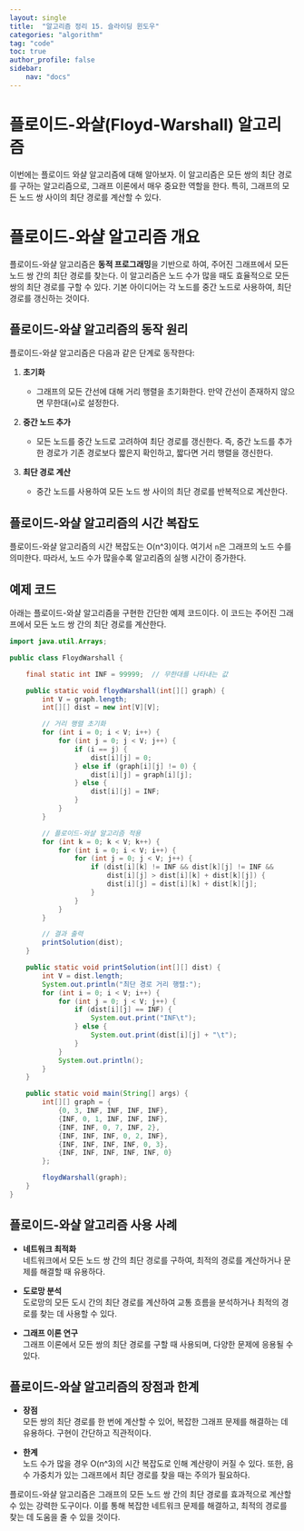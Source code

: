```yaml
---
layout: single
title:  "알고리즘 정리 15. 슬라이딩 윈도우"
categories: "algorithm"
tag: "code"
toc: true
author_profile: false
sidebar:
    nav: "docs"
---
```


# 플로이드-와샬(Floyd-Warshall) 알고리즘
이번에는 플로이드 와샬 알고리즘에 대해 알아보자. 이 알고리즘은 모든 쌍의 최단 경로를 구하는 알고리즘으로, 그래프 이론에서 매우 중요한 역할을 한다. 특히, 그래프의 모든 노드 쌍 사이의 최단 경로를 계산할 수 있다.

# 플로이드-와샬 알고리즘 개요
플로이드-와샬 알고리즘은 **동적 프로그래밍**을 기반으로 하여, 주어진 그래프에서 모든 노드 쌍 간의 최단 경로를 찾는다. 이 알고리즘은 노드 수가 많을 때도 효율적으로 모든 쌍의 최단 경로를 구할 수 있다. 기본 아이디어는 각 노드를 중간 노드로 사용하여, 최단 경로를 갱신하는 것이다.

## 플로이드-와샬 알고리즘의 동작 원리
플로이드-와샬 알고리즘은 다음과 같은 단계로 동작한다:

1. **초기화**  
   - 그래프의 모든 간선에 대해 거리 행렬을 초기화한다. 만약 간선이 존재하지 않으면 무한대(`∞`)로 설정한다.

2. **중간 노드 추가**  
   - 모든 노드를 중간 노드로 고려하여 최단 경로를 갱신한다. 즉, 중간 노드를 추가한 경로가 기존 경로보다 짧은지 확인하고, 짧다면 거리 행렬을 갱신한다.

3. **최단 경로 계산**  
   - 중간 노드를 사용하여 모든 노드 쌍 사이의 최단 경로를 반복적으로 계산한다.

## 플로이드-와샬 알고리즘의 시간 복잡도
플로이드-와샬 알고리즘의 시간 복잡도는 O(n^3)이다. 여기서 `n`은 그래프의 노드 수를 의미한다. 따라서, 노드 수가 많을수록 알고리즘의 실행 시간이 증가한다.

## 예제 코드
아래는 플로이드-와샬 알고리즘을 구현한 간단한 예제 코드이다. 이 코드는 주어진 그래프에서 모든 노드 쌍 간의 최단 경로를 계산한다.

```java
import java.util.Arrays;

public class FloydWarshall {

    final static int INF = 99999;  // 무한대를 나타내는 값

    public static void floydWarshall(int[][] graph) {
        int V = graph.length;
        int[][] dist = new int[V][V];

        // 거리 행렬 초기화
        for (int i = 0; i < V; i++) {
            for (int j = 0; j < V; j++) {
                if (i == j) {
                    dist[i][j] = 0;
                } else if (graph[i][j] != 0) {
                    dist[i][j] = graph[i][j];
                } else {
                    dist[i][j] = INF;
                }
            }
        }

        // 플로이드-와샬 알고리즘 적용
        for (int k = 0; k < V; k++) {
            for (int i = 0; i < V; i++) {
                for (int j = 0; j < V; j++) {
                    if (dist[i][k] != INF && dist[k][j] != INF &&
                        dist[i][j] > dist[i][k] + dist[k][j]) {
                        dist[i][j] = dist[i][k] + dist[k][j];
                    }
                }
            }
        }

        // 결과 출력
        printSolution(dist);
    }

    public static void printSolution(int[][] dist) {
        int V = dist.length;
        System.out.println("최단 경로 거리 행렬:");
        for (int i = 0; i < V; i++) {
            for (int j = 0; j < V; j++) {
                if (dist[i][j] == INF) {
                    System.out.print("INF\t");
                } else {
                    System.out.print(dist[i][j] + "\t");
                }
            }
            System.out.println();
        }
    }

    public static void main(String[] args) {
        int[][] graph = {
            {0, 3, INF, INF, INF, INF},
            {INF, 0, 1, INF, INF, INF},
            {INF, INF, 0, 7, INF, 2},
            {INF, INF, INF, 0, 2, INF},
            {INF, INF, INF, INF, 0, 3},
            {INF, INF, INF, INF, INF, 0}
        };

        floydWarshall(graph);
    }
}
```

## 플로이드-와샬 알고리즘 사용 사례
- **네트워크 최적화**  
  네트워크에서 모든 노드 쌍 간의 최단 경로를 구하여, 최적의 경로를 계산하거나 문제를 해결할 때 유용하다.

- **도로망 분석**  
  도로망의 모든 도시 간의 최단 경로를 계산하여 교통 흐름을 분석하거나 최적의 경로를 찾는 데 사용할 수 있다.

- **그래프 이론 연구**  
  그래프 이론에서 모든 쌍의 최단 경로를 구할 때 사용되며, 다양한 문제에 응용될 수 있다.  

## 플로이드-와샬 알고리즘의 장점과 한계
- **장점**  
  모든 쌍의 최단 경로를 한 번에 계산할 수 있어, 복잡한 그래프 문제를 해결하는 데 유용하다. 구현이 간단하고 직관적이다.

- **한계**  
  노드 수가 많을 경우 O(n^3)의 시간 복잡도로 인해 계산량이 커질 수 있다. 또한, 음수 가중치가 있는 그래프에서 최단 경로를 찾을 때는 주의가 필요하다.

플로이드-와샬 알고리즘은 그래프의 모든 노드 쌍 간의 최단 경로를 효과적으로 계산할 수 있는 강력한 도구이다. 이를 통해 복잡한 네트워크 문제를 해결하고, 최적의 경로를 찾는 데 도움을 줄 수 있을 것이다.